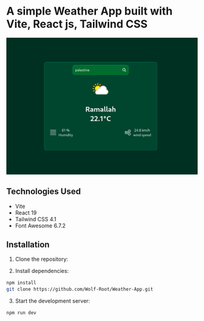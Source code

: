 # A simple Weather App built with Vite, React js, Tailwind CSS

![Screenshot](/public/Screenshot.png)

## Technologies Used

-   Vite
-   React 19
-   Tailwind CSS 4.1
-   Font Awesome 6.7.2

## Installation

1. Clone the repository:

2. Install dependencies:

```bash
npm install
git clone https://github.com/Wolf-Root/Weather-App.git
```

3. Start the development server:

```bash
npm run dev

```
